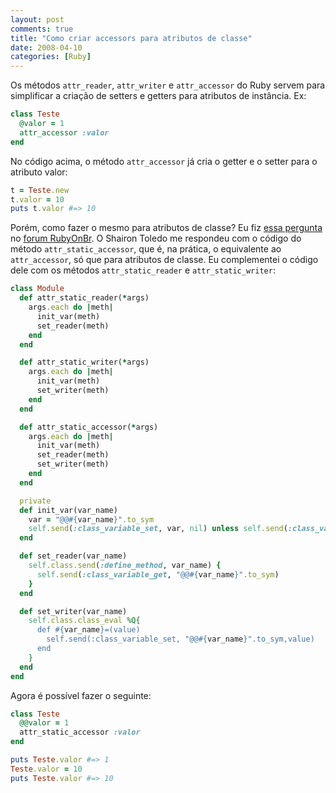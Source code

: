 ```yaml
---
layout: post
comments: true
title: "Como criar accessors para atributos de classe"
date: 2008-04-10
categories: [Ruby]
---
```

Os métodos `attr_reader`, `attr_writer` e `attr_accessor` do Ruby servem para simplificar a criação de setters e getters para atributos de instância. Ex:

```ruby
class Teste
  @valor = 1
  attr_accessor :valor
end
```

No código acima, o método `attr_accessor` já cria o getter e o setter para o atributo valor:

```ruby
t = Teste.new
t.valor = 10
puts t.valor #=> 10
```

Porém, como fazer o mesmo para atributos de classe? Eu fiz [essa pergunta](http://forum.rubyonbr.org/forums/1/topics/2910) no [forum RubyOnBr](http://forum.rubyonbr.org). O Shairon Toledo me respondeu com o código do método `attr_static_accessor`, que é, na prática, o equivalente ao `attr_accessor`, só que para atributos de classe. Eu complementei o código dele com os métodos `attr_static_reader` e `attr_static_writer`:

```ruby
class Module
  def attr_static_reader(*args)
    args.each do |meth|
      init_var(meth)
      set_reader(meth)
    end
  end

  def attr_static_writer(*args)
    args.each do |meth|
      init_var(meth)
      set_writer(meth)
    end
  end

  def attr_static_accessor(*args)
    args.each do |meth|
      init_var(meth)
      set_reader(meth)
      set_writer(meth)
    end
  end

  private
  def init_var(var_name)
    var = "@@#{var_name}".to_sym
    self.send(:class_variable_set, var, nil) unless self.send(:class_variable_defined?, var)
  end

  def set_reader(var_name)
    self.class.send(:define_method, var_name) {
      self.send(:class_variable_get, "@@#{var_name}".to_sym)
    }
  end

  def set_writer(var_name)
    self.class.class_eval %Q{
      def #{var_name}=(value)
        self.send(:class_variable_set, "@@#{var_name}".to_sym,value)
      end
    }
  end
end
```

Agora é possível fazer o seguinte:

```ruby
class Teste
  @@valor = 1
  attr_static_accessor :valor
end

puts Teste.valor #=> 1
Teste.valor = 10
puts Teste.valor #=> 10
```
